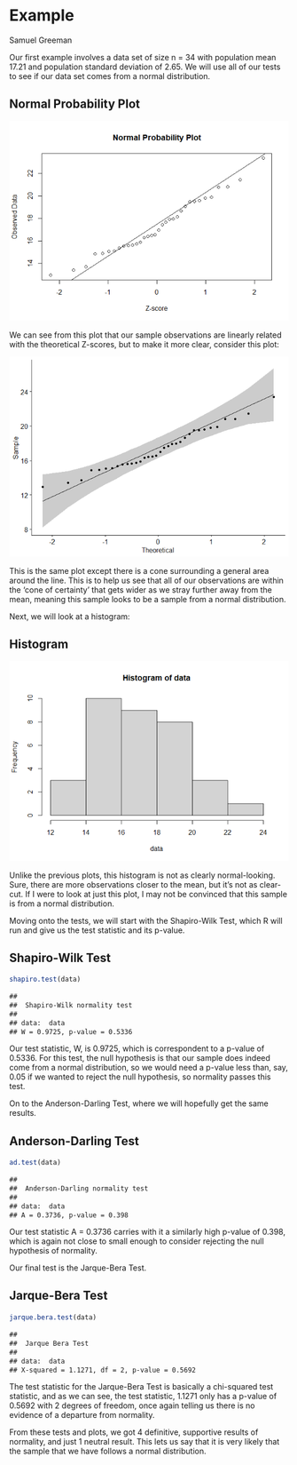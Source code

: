 Example
================
Samuel Greeman

Our first example involves a data set of size n = 34 with population
mean 17.21 and population standard deviation of 2.65. We will use all of
our tests to see if our data set comes from a normal distribution.

## Normal Probability Plot

![](The-Intricacies-of-the-Normal-Distribution--example-1-_files/figure-gfm/unnamed-chunk-1-1.png)<!-- -->

We can see from this plot that our sample observations are linearly
related with the theoretical Z-scores, but to make it more clear,
consider this plot:

![](The-Intricacies-of-the-Normal-Distribution--example-1-_files/figure-gfm/unnamed-chunk-2-1.png)<!-- -->

This is the same plot except there is a cone surrounding a general area
around the line. This is to help us see that all of our observations are
within the ‘cone of certainty’ that gets wider as we stray further away
from the mean, meaning this sample looks to be a sample from a normal
distribution.

Next, we will look at a histogram:

## Histogram

![](The-Intricacies-of-the-Normal-Distribution--example-1-_files/figure-gfm/unnamed-chunk-3-1.png)<!-- -->

Unlike the previous plots, this histogram is not as clearly
normal-looking. Sure, there are more observations closer to the mean,
but it’s not as clear-cut. If I were to look at just this plot, I may
not be convinced that this sample is from a normal distribution.

Moving onto the tests, we will start with the Shapiro-Wilk Test, which R
will run and give us the test statistic and its p-value.

## Shapiro-Wilk Test

``` r
shapiro.test(data)
```

    ## 
    ##  Shapiro-Wilk normality test
    ## 
    ## data:  data
    ## W = 0.9725, p-value = 0.5336

Our test statistic, W, is 0.9725, which is correspondent to a p-value of
0.5336. For this test, the null hypothesis is that our sample does
indeed come from a normal distribution, so we would need a p-value less
than, say, 0.05 if we wanted to reject the null hypothesis, so normality
passes this test.

On to the Anderson-Darling Test, where we will hopefully get the same
results.

## Anderson-Darling Test

``` r
ad.test(data)
```

    ## 
    ##  Anderson-Darling normality test
    ## 
    ## data:  data
    ## A = 0.3736, p-value = 0.398

Our test statistic A = 0.3736 carries with it a similarly high p-value
of 0.398, which is again not close to small enough to consider rejecting
the null hypothesis of normality.

Our final test is the Jarque-Bera Test.

## Jarque-Bera Test

``` r
jarque.bera.test(data)
```

    ## 
    ##  Jarque Bera Test
    ## 
    ## data:  data
    ## X-squared = 1.1271, df = 2, p-value = 0.5692

The test statistic for the Jarque-Bera Test is basically a chi-squared
test statistic, and as we can see, the test statistic, 1.1271 only has a
p-value of 0.5692 with 2 degrees of freedom, once again telling us there
is no evidence of a departure from normality.

From these tests and plots, we got 4 definitive, supportive results of
normality, and just 1 neutral result. This lets us say that it is very
likely that the sample that we have follows a normal distribution.
